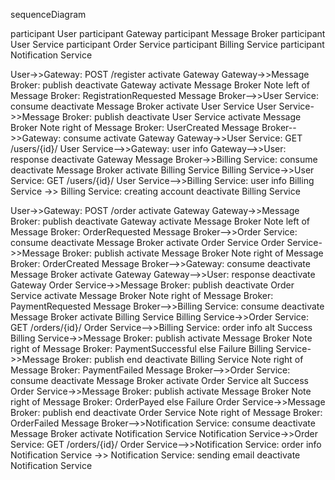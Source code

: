sequenceDiagram

participant User
participant Gateway
participant Message Broker
participant User Service
participant Order Service
participant Billing Service
participant Notification Service

User->>Gateway: POST /register
activate Gateway
Gateway->>Message Broker: publish
deactivate Gateway
activate Message Broker
Note left of Message Broker: RegistrationRequested
Message Broker-->>User Service: consume
deactivate Message Broker
activate User Service
User Service->>Message Broker: publish
deactivate User Service
activate Message Broker
Note right of Message Broker: UserCreated
Message Broker-->>Gateway: consume
activate Gateway
Gateway->>User Service: GET /users/{id}/
User Service-->>Gateway: user info
Gateway-->>User: response
deactivate Gateway
Message Broker->>Billing Service: consume
deactivate Message Broker
activate Billing Service
Billing Service->>User Service: GET /users/{id}/
User Service-->>Billing Service: user info
Billing Service ->> Billing Service: creating account
deactivate Billing Service

User->>Gateway: POST /order
activate Gateway
Gateway->>Message Broker: publish
deactivate Gateway
activate Message Broker
Note left of Message Broker: OrderRequested
Message Broker-->>Order Service: consume
deactivate Message Broker
activate Order Service
Order Service->>Message Broker: publish
activate Message Broker
Note right of Message Broker: OrderCreated
Message Broker-->>Gateway: consume
deactivate Message Broker
activate Gateway
Gateway-->>User: response
deactivate Gateway
Order Service->>Message Broker: publish
deactivate Order Service
activate Message Broker
Note right of Message Broker: PaymentRequested
Message Broker-->>Billing Service: consume
deactivate Message Broker
activate Billing Service
Billing Service->>Order Service: GET /orders/{id}/
Order Service-->>Billing Service: order info
alt Success
Billing Service->>Message Broker: publish
activate Message Broker
Note right of Message Broker: PaymentSuccessful
else Failure
Billing Service->>Message Broker: publish
end
deactivate Billing Service
Note right of Message Broker: PaymentFailed
Message Broker-->>Order Service: consume
deactivate Message Broker
activate Order Service
alt Success
Order Service->>Message Broker: publish
activate Message Broker
Note right of Message Broker: OrderPayed
else Failure
Order Service->>Message Broker: publish
end
deactivate Order Service
Note right of Message Broker: OrderFailed
Message Broker-->>Notification Service: consume
deactivate Message Broker
activate Notification Service
Notification Service->>Order Service: GET /orders/{id}/
Order Service-->>Notification Service: order info
Notification Service ->> Notification Service: sending email
deactivate Notification Service
